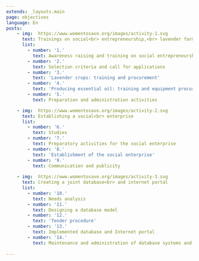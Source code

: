 ```yaml
---
extends: _layouts.main
page: objectives
language: En
posts: 
    - img:  https://www.womentosave.org/images/activity-1.svg
      text: Trainings on social<br> entrepreneurship,<br> lavender farming and<br> processing for target<br> group members
      list:
        - number: '1.'
          text: Awareness raising and training on social entrepreneurship
        - number: '2.'
          text: Selection criteria and call for applications
        - number: '3.'
          text: 'Lavender crops: training and procurement'
        - number: '4.'
          text: 'Producing essential oil: training and equipment procurement'
        - number: '5.'
          text: Preparation and administration activities

    - img:  https://www.womentosave.org/images/activity-2.svg
      text: Establishing a social<br> enterprise
      list:
        - number: '6.'
          text: Studies
        - number: '7.'
          text: Preparatory activities for the social enterprise
        - number: '8.'
          text: 'Establishment of the social enterprise'
        - number: '9.'
          text: Communication and publicity
          
    - img:  https://www.womentosave.org/images/activity-3.svg
      text: Creating a joint database<br> and internet portal
      list:
        - number: '10.'
          text: Needs analysis
        - number: '11.'
          text: Designing a database model
        - number: '12.'
          text: 'Tender procedure'
        - number: '13.'
          text: Implemented database and Internet portal
        - number: '14.'
          text: Maintenance and administration of database systems and Internet portal
            
---
```


